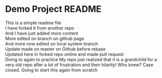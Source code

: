 # Demo Project README
This is a simple readme file<br />
I have forked it from another repo<br />
And I have just added more content<br />
More edited on branch on github page<br />
And more now edited on local system branch<br />
Update made on master on Github before rebase<br />
Updated here in forked repo online and made pull request<br />
Doing to again to practice
My repo just realized that it is a grandchild for a very old repo
after a lot of frustration and then hilarity!
Who knew? Case closed. Going to start this again from scratch
